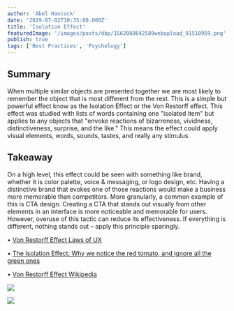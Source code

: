 ```yaml
---
author: 'Abel Hancock'
date: '2019-07-02T10:35:00.000Z'
title: 'Isolation Effect'
featuredImage: '/images/posts/dbp/1562088642589webupload_01510959.png'
publish: true
tags: ['Best Practices', 'Psychology']
---
```


## Summary

When multiple similar objects are presented together we are most likely to remember the object that is most different from the rest. This is a simple but powerful effect know as the Isolation Effect or the Von Restorff effect. This effect was studied with lists of words containing one "isolated item" but applies to any objects that "envoke reactions of bizarreness, vividness, distinctiveness, surprise, and the like." This means the effect could apply visual elements, words, sounds, tastes, and really any stimulus.

## Takeaway

On a high level, this effect could be seen with something like brand, whether it is color palette, voice & messaging, or logo design, etc. Having a distinctive brand that evokes one of those reactions would make a business more memorable than competitors. More granularly, a common example of this is CTA design. Creating a CTA that stands out visually from other elements in an interface is more noticeable and memorable for users. However, overuse of this tactic can reduce its effectiveness. If everything is different, nothing stands out – apply this principle sparingly.

• [Von Restorff Effect Laws of UX](https://lawsofux.com/von-restorff-effect)

• [The Isolation Effect: Why we notice the red tomato, and ignore all the green ones](https://medium.com/coffee-and-junk/design-psychology-isolation-effect-a54e5b3dca0)

• [Von Restorff Effect Wikipedia](https://en.wikipedia.org/wiki/Von_Restorff_effect)

![](/images/posts/dbp/1562088642589webupload_01510959.png)

![](/images/posts/dbp/1562088816774webupload_01511291.png)
